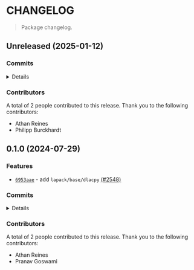 # CHANGELOG

> Package changelog.

<section class="release" id="unreleased">

## Unreleased (2025-01-12)

<section class="commits">

### Commits

<details>

-   [`0db19ee`](https://github.com/stdlib-js/stdlib/commit/0db19eee3d3827e40cdbb9098fcec66205925d15) - **docs:** improve example clarity _(by Athan Reines)_
-   [`610eff4`](https://github.com/stdlib-js/stdlib/commit/610eff41484d40b5bce72d51099b624c55955ee9) - **docs:** update examples _(by Athan Reines)_
-   [`b24284b`](https://github.com/stdlib-js/stdlib/commit/b24284bcc4a781d2ef01efc6bb1f0c8fd631dcb3) - **test:** improve test values to resolve ambiguity in expected values _(by Athan Reines)_
-   [`e0cef99`](https://github.com/stdlib-js/stdlib/commit/e0cef995e884021db3001dc1a3cfef0ca7b368c2) - **style:** remove extra spaces for regular expressions in publish script _(by Philipp Burckhardt)_
-   [`e712640`](https://github.com/stdlib-js/stdlib/commit/e71264067123dab80b4f387574583d3c176523d9) - **docs:** fix offset types _(by Athan Reines)_

</details>

</section>

<!-- /.commits -->

<section class="contributors">

### Contributors

A total of 2 people contributed to this release. Thank you to the following contributors:

-   Athan Reines
-   Philipp Burckhardt

</section>

<!-- /.contributors -->

</section>

<!-- /.release -->

<section class="release" id="v0.1.0">

## 0.1.0 (2024-07-29)

<section class="features">

### Features

-   [`6953aae`](https://github.com/stdlib-js/stdlib/commit/6953aae41e500330c26a43137b417d523ffdaaeb) - add `lapack/base/dlacpy` [(#2548)](https://github.com/stdlib-js/stdlib/pull/2548)

</section>

<!-- /.features -->

<section class="commits">

### Commits

<details>

-   [`6953aae`](https://github.com/stdlib-js/stdlib/commit/6953aae41e500330c26a43137b417d523ffdaaeb) - **feat:** add `lapack/base/dlacpy` [(#2548)](https://github.com/stdlib-js/stdlib/pull/2548) _(by Pranav Goswami, Athan Reines)_

</details>

</section>

<!-- /.commits -->

<section class="contributors">

### Contributors

A total of 2 people contributed to this release. Thank you to the following contributors:

-   Athan Reines
-   Pranav Goswami

</section>

<!-- /.contributors -->

</section>

<!-- /.release -->

